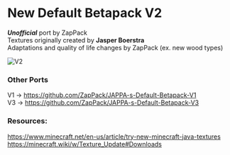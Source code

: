 # New Default Betapack V2
***Unofficial*** port by ZapPack<br>
Textures originally created by **Jasper Boerstra**<br>
Adaptations and quality of life changes by ZapPack (ex. new wood types)

![V2](https://github.com/user-attachments/assets/b478725a-284b-4897-8110-3beed62a4180)

### Other Ports
V1 -> https://github.com/ZapPack/JAPPA-s-Default-Betapack-V1<br>
V3 -> https://github.com/ZapPack/JAPPA-s-Default-Betapack-V3<br>

### Resources:
https://www.minecraft.net/en-us/article/try-new-minecraft-java-textures<br>
https://minecraft.wiki/w/Texture_Update#Downloads

